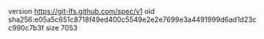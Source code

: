 version https://git-lfs.github.com/spec/v1
oid sha256:e05a5c651c8718f49ed400c5549e2e2e7699e3a4491999d6ad1d23cc990c7b3f
size 7053
